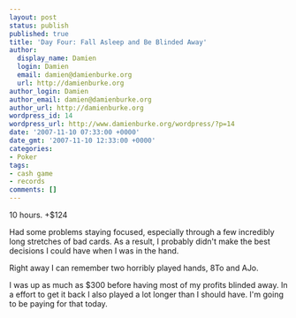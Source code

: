```yaml
---
layout: post
status: publish
published: true
title: 'Day Four: Fall Asleep and Be Blinded Away'
author:
  display_name: Damien
  login: Damien
  email: damien@damienburke.org
  url: http://damienburke.org
author_login: Damien
author_email: damien@damienburke.org
author_url: http://damienburke.org
wordpress_id: 14
wordpress_url: http://www.damienburke.org/wordpress/?p=14
date: '2007-11-10 07:33:00 +0000'
date_gmt: '2007-11-10 12:33:00 +0000'
categories:
- Poker
tags:
- cash game
- records
comments: []
---
```

<p>10 hours. +$124</p>
<p>Had some problems staying focused, especially through a few incredibly long stretches of bad cards. As a result, I probably didn't make the best decisions I could have when I was in the hand.</p>
<p>Right away I can remember two horribly played hands, 8To and AJo.</p>
<p>I was up as much as $300 before having most of my profits blinded away. In a effort to get it back I also played a lot longer than I should have. I'm going to be paying for that today.</p>
